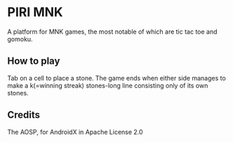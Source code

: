 # PIRI MNK
A platform for MNK games, the most notable of which are tic tac toe and gomoku.
## How to play
Tab on a cell to place a stone. The game ends when either side manages to make a k(=winning streak) stones-long line consisting only of its own stones.

## Credits
The AOSP, for AndroidX in Apache License 2.0
